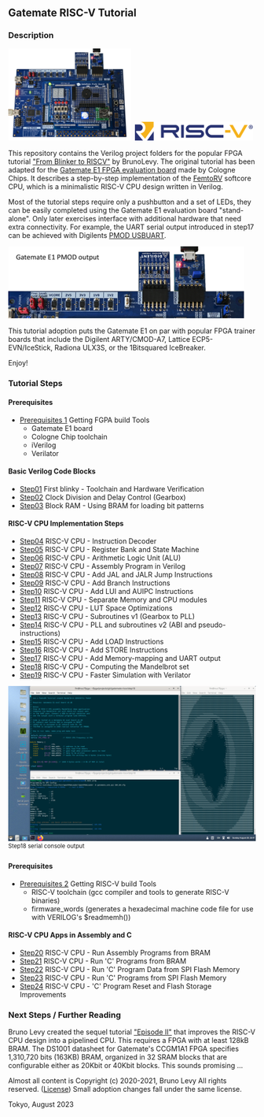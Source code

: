 ## Gatemate RISC-V Tutorial

### Description

<img src="images/gatemate-e1.jpg" width="250px">
&nbsp;<img src="images/riscv-color.svg" width="240px">

This repository contains the Verilog project folders for the popular FPGA tutorial ["From Blinker to RISCV"](https://github.com/BrunoLevy/learn-fpga/tree/master/FemtoRV/TUTORIALS/FROM_BLINKER_TO_RISCV) by BrunoLevy. The original tutorial has been adapted for the [Gatemate E1 FPGA evaluation board](https://www.colognechip.com/programmable-logic/gatemate-evaluation-board/) made by Cologne Chips. It describes a step-by-step implementation of the [FemtoRV](https://github.com/BrunoLevy/learn-fpga/tree/master/FemtoRV) softcore CPU, which is a minimalistic RISC-V CPU design written in Verilog.

Most of the tutorial steps require only a pushbutton and a set of LEDs, they can be easily completed using the Gatemate E1 evaluation board "stand-alone". Only later exercises interface with additional hardware that need extra connectivity. For example, the UART serial output introduced in step17 can be achieved with Digilents [PMOD USBUART](https://digilent.com/reference/pmod/pmodusbuart/start).

<img src="images/gatemate-pmod-output.jpg" width="480px">

This tutorial adoption puts the Gatemate E1 on par with popular FPGA trainer boards that include the Digilent ARTY/CMOD-A7, Lattice ECP5-EVN/IceStick, Radiona ULX3S, or the 1Bitsquared IceBreaker.

Enjoy!

### Tutorial Steps

#### Prerequisites

- [Prerequisites 1](prerequisites-1.md) Getting FGPA build Tools
  - Gatemate E1 board
  - Cologne Chip toolchain
  - iVerilog
  - Verilator

#### Basic Verilog Code Blocks
- [Step01](step01) First blinky - Toolchain and Hardware Verification
- [Step02](step02) Clock Division and Delay Control (Gearbox)
- [Step03](step03) Block RAM - Using BRAM for loading bit patterns

#### RISC-V CPU Implementation Steps
- [Step04](step04) RISC-V CPU - Instruction Decoder
- [Step05](step05) RISC-V CPU - Register Bank and State Machine
- [Step06](step06) RISC-V CPU - Arithmetic Logic Unit (ALU)
- [Step07](step07) RISC-V CPU - Assembly Program in Verilog
- [Step08](step08) RISC-V CPU - Add JAL and JALR Jump Instructions
- [Step09](step09) RISC-V CPU - Add Branch Instructions
- [Step10](step10) RISC-V CPU - Add LUI and AUIPC Instructions
- [Step11](step11) RISC-V CPU - Separate Memory and CPU modules
- [Step12](step12) RISC-V CPU - LUT Space Optimizations
- [Step13](step13) RISC-V CPU - Subroutines v1 (Gearbox to PLL)
- [Step14](step14) RISC-V CPU - PLL and subroutines v2 (ABI and pseudo-instructions)
- [Step15](step15) RISC-V CPU - Add LOAD Instructions
- [Step16](step16) RISC-V CPU - Add STORE Instructions
- [Step17](step17) RISC-V CPU - Add Memory-mapping and UART output
- [Step18](step18) RISC-V CPU - Computing the Mandelbrot set
- [Step19](step19) RISC-V CPU - Faster Simulation with Verilator

<img src="images/step18-desktop.png" width="600px">
<sup>Step18 serial console output</sup>

#### Prerequisites

- [Prerequisites 2](prerequisites-2.md) Getting RISC-V build Tools
  - RISC-V toolchain (gcc compiler and tools to generate RISC-V binaries)
  - firmware_words (generates a hexadecimal machine code file for use with VERILOG's $readmemh())

#### RISC-V CPU Apps in Assembly and C
- [Step20](step20) RISC-V CPU - Run Assembly Programs from BRAM
- [Step21](step21) RISC-V CPU - Run 'C' Programs from BRAM
- [Step22](step22) RISC-V CPU - Run 'C' Program Data from SPI Flash Memory
- [Step23](step23) RISC-V CPU - Run 'C' Programs from SPI Flash Memory
- [Step24](step24) RISC-V CPU - 'C' Program Reset and Flash Storage Improvements

### Next Steps / Further Reading
Bruno Levy created the sequel tutorial ["Episode II"](https://github.com/BrunoLevy/learn-fpga/blob/master/FemtoRV/TUTORIALS/FROM_BLINKER_TO_RISCV/PIPELINE.md) that improves the RISC-V CPU design into a pipelined CPU. This requires a FPGA with at least 128kB BRAM. The DS1001 datasheet for Gatemate's CCGM1A1 FPGA specifies 1,310,720 bits (163KB) BRAM, organized in 32 SRAM blocks that are configurable either as 20Kbit or 40Kbit blocks. This sounds promising ...

Almost all content is Copyright (c) 2020-2021, Bruno Levy All rights reserved. ([License](https://github.com/BrunoLevy/learn-fpga/blob/master/FemtoRV/LICENSE.md))
Small adoption changes fall under the same license.

Tokyo, August 2023
